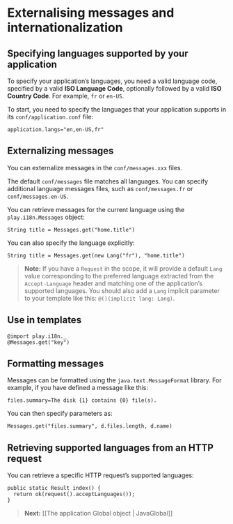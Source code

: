 # Externalising messages and internationalization

## Specifying languages supported by your application

To specify your application’s languages, you need a valid language code, specified by a valid **ISO Language Code**, optionally followed by a valid **ISO Country Code**. For example, `fr` or `en-US`.

To start, you need to specify the languages that your application supports in its `conf/application.conf` file:

```
application.langs="en,en-US,fr"
```

## Externalizing messages

You can externalize messages in the `conf/messages.xxx` files. 

The default `conf/messages` file matches all languages. You can specify additional language messages files, such as `conf/messages.fr` or `conf/messages.en-US`.

You can retrieve messages for the current language using the `play.i18n.Messages` object:

```
String title = Messages.get("home.title")
```

You can also specify the language explicitly:

```
String title = Messages.get(new Lang("fr"), "home.title")
```

> **Note:** If you have a `Request` in the scope, it will provide a default `Lang` value corresponding to the preferred language extracted from the `Accept-Language` header and matching one of the application’s supported languages. You should also add a `Lang` implicit parameter to your template like this: `@()(implicit lang: Lang)`.

## Use in templates
```
@import play.i18n._
@Messages.get("key")
```
## Formatting messages

Messages can be formatted using the `java.text.MessageFormat` library. For example, if you have defined a message like this:

```
files.summary=The disk {1} contains {0} file(s).
```

You can then specify parameters as:

```
Messages.get("files.summary", d.files.length, d.name)
```

## Retrieving supported languages from an HTTP request

You can retrieve a specific HTTP request’s supported languages:

```
public static Result index() {
  return ok(request().acceptLanguages());
}
```

> **Next:** [[The application Global object | JavaGlobal]]